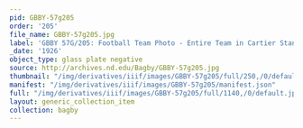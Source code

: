 ```yaml
---
pid: GBBY-57g205
order: '205'
file_name: GBBY-57g205.jpg
label: 'GBBY 57G/205: Football Team Photo - Entire Team in Cartier Stands - 1926'
_date: '1926'
object_type: glass plate negative
source: http://archives.nd.edu/Bagby/GBBY-57g205.jpg
thumbnail: "/img/derivatives/iiif/images/GBBY-57g205/full/250,/0/default.jpg"
manifest: "/img/derivatives/iiif/images/GBBY-57g205/manifest.json"
full: "/img/derivatives/iiif/images/GBBY-57g205/full/1140,/0/default.jpg"
layout: generic_collection_item
collection: bagby
---
```

